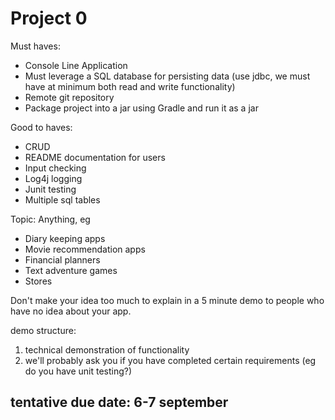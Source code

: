 # Project 0
Must haves:

* Console Line Application
* Must leverage a SQL database for persisting data (use jdbc, we must have at minimum both read and write functionality)
* Remote git repository
* Package project into a jar using Gradle and run it as a jar

Good to haves:

* CRUD
* README documentation for users
* Input checking
* Log4j logging
* Junit testing
* Multiple sql tables

Topic:
Anything, eg
* Diary keeping apps
* Movie recommendation apps
* Financial planners
* Text adventure games
* Stores

Don't make your idea too much to explain in a 5 minute demo to people who have
no idea about your app.

demo structure: 
1. technical demonstration of functionality
2. we'll probably ask you if you have completed certain requirements (eg do you have unit testing?)

## tentative due date: 6-7 september
